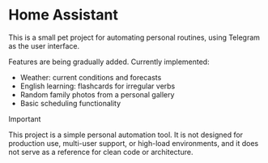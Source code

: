 # Home Assistant 
This is a small pet project for automating personal routines, using Telegram as the user interface.

Features are being gradually added. Currently implemented:
- Weather: current conditions and forecasts
- English learning: flashcards for irregular verbs
- Random family photos from a personal gallery
- Basic scheduling functionality

> [!IMPORTANT]
> This project is a simple personal automation tool. It is not designed for production use, multi-user support, or high-load environments, and it does not serve as a reference for clean code or architecture.
